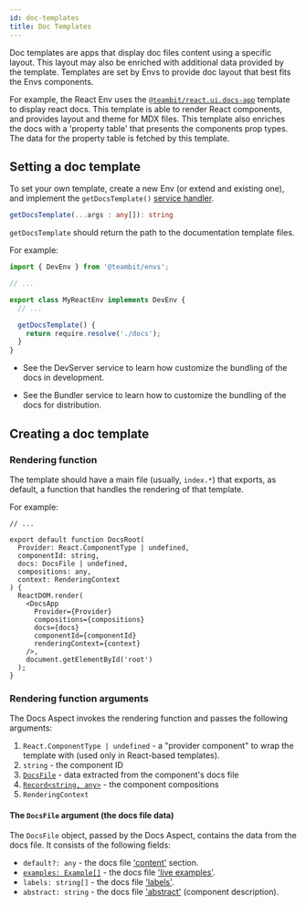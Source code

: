 ```yaml
---
id: doc-templates
title: Doc Templates
---
```


Doc templates are apps that display doc files content using a specific layout. This layout may also be enriched with additional data provided by the template.
Templates are set by Envs to provide doc layout that best fits the Envs components.

For example, the React Env uses the [`@teambit/react.ui.docs-app`](https://bit.dev/teambit/react/ui/docs-app) template to display react docs.
This template is able to render React components, and provides layout and theme for MDX files. This template also enriches the docs with a 'property table' that presents the components prop types. The data for the property table is fetched by this template.

## Setting a doc template

To set your own template, create a new Env (or extend and existing one), and implement the `getDocsTemplate()` [service handler](/envs/services/dev-services-overview#service-handlers).

```ts
getDocsTemplate(...args : any[]): string
```

`getDocsTemplate` should return the path to the documentation template files.

For example:

```ts title="my-react.env.ts"
import { DevEnv } from '@teambit/envs';

// ...

export class MyReactEnv implements DevEnv {
  // ...

  getDocsTemplate() {
    return require.resolve('./docs');
  }
}
```

- See the DevServer service to learn how customize the bundling of the docs in development.

- See the Bundler service to learn how to customize the bundling of the docs for distribution.

## Creating a doc template

### Rendering function

The template should have a main file (usually, `index.*`) that exports, as default, a function that handles the rendering of that template.

For example:

```tsx title="docs/index.tsx"
// ...

export default function DocsRoot(
  Provider: React.ComponentType | undefined,
  componentId: string,
  docs: DocsFile | undefined,
  compositions: any,
  context: RenderingContext
) {
  ReactDOM.render(
    <DocsApp
      Provider={Provider}
      compositions={compositions}
      docs={docs}
      componentId={componentId}
      renderingContext={context}
    />,
    document.getElementById('root')
  );
}
```

### Rendering function arguments

The Docs Aspect invokes the rendering function and passes the following arguments:

1. `React.ComponentType | undefined` - a "provider component" to wrap the template with (used only in React-based templates).
2. `string` - the component ID
3. [`DocsFile`](#the-docsfile-argument-the-docs-file-data) - data extracted from the component's docs file
4. [`Record<string, any>`](https://www.typescriptlang.org/docs/handbook/utility-types.html#recordkeys-type) - the component compositions
5. `RenderingContext`

#### The `DocsFile` argument (the docs file data)

The `DocsFile` object, passed by the Docs Aspect, contains the data from the docs file. It consists of the following fields:

- `default?: any` - the docs file ['content'](/overview#content) section.
- [`examples: Example[]`](/overview#live-examples) - the docs file ['live examples'](/overview#live-examples).
- `labels: string[]` - the docs file ['labels'](/overview#labels).
- `abstract: string` - the docs file ['abstract'](/overview#abstract) (component description).

